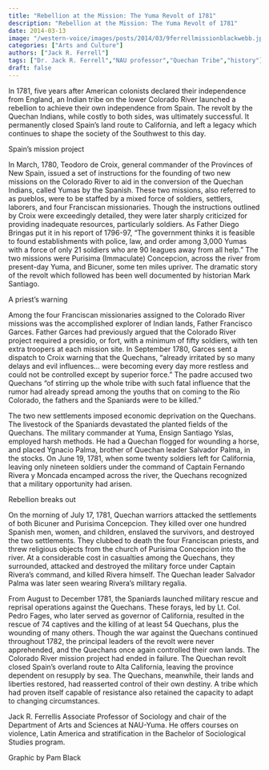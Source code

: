 ```yaml
---
title: "Rebellion at the Mission: The Yuma Revolt of 1781"
description: "Rebellion at the Mission: The Yuma Revolt of 1781"
date: 2014-03-13
image: "/western-voice/images/posts/2014/03/9ferrellmissionblackwebb.jpg"
categories: ["Arts and Culture"]
authors: ["Jack R. Ferrell"]
tags: ["Dr. Jack R. Ferrell","NAU professor","Quechan Tribe","history"]
draft: false
---
```

In 1781, five years after American colonists declared their independence from England, an Indian tribe on the lower Colorado River launched a rebellion to achieve their own independence from Spain. The revolt by the Quechan Indians, while costly to both sides, was ultimately successful. It permanently closed Spain’s land route to California, and left a legacy which continues to shape the society of the Southwest to this day.

Spain’s mission project

In March, 1780, Teodoro de Croix, general commander of the Provinces of New Spain, issued a set of instructions for the founding of two new missions on the Colorado River to aid in the conversion of the Quechan Indians, called Yumas by the Spanish. These two missions, also referred to as pueblos, were to be staffed by a mixed force of soldiers, settlers, laborers, and four Franciscan missionaries. Though the instructions outlined by Croix were exceedingly detailed, they were later sharply criticized for providing inadequate resources, particularly soldiers. As Father Diego Bringas put it in his report of 1796-97, “The government thinks it is feasible to found establishments with police, law, and order among 3,000 Yumas with a force of only 21 soldiers who are 90 leagues away from all help.” The two missions were Purisima (Immaculate) Concepcion, across the river from present-day Yuma, and Bicuner, some ten miles upriver. The dramatic story of the revolt which followed has been well documented by historian Mark Santiago.

A priest’s warning

Among the four Franciscan missionaries assigned to the Colorado River missions was the accomplished explorer of Indian lands, Father Francisco Garces. Father Garces had previously argued that the Colorado River project required a presidio, or fort, with a minimum of fifty soldiers, with ten extra troopers at each mission site. In September 1780, Garces sent a dispatch to Croix warning that the Quechans, “already irritated by so many delays and evil influences… were becoming every day more restless and could not be controlled except by superior force.” The padre accused two Quechans “of stirring up the whole tribe with such fatal influence that the rumor had already spread among the youths that on coming to the Rio Colorado, the fathers and the Spaniards were to be killed.”

The two new settlements imposed economic deprivation on the Quechans. The livestock of the Spaniards devastated the planted fields of the Quechans. The military commander at Yuma, Ensign Santiago Yslas, employed harsh methods. He had a Quechan flogged for wounding a horse, and placed Ygnacio Palma, brother of Quechan leader Salvador Palma, in the stocks. On June 19, 1781, when some twenty soldiers left for California, leaving only nineteen soldiers under the command of Captain Fernando Rivera y Moncada encamped across the river, the Quechans recognized that a military opportunity had arisen.

Rebellion breaks out

On the morning of July 17, 1781, Quechan warriors attacked the settlements of both Bicuner and Purisima Concepcion. They killed over one hundred Spanish men, women, and children, enslaved the survivors, and destroyed the two settlements. They clubbed to death the four Franciscan priests, and threw religious objects from the church of Purisima Concepcion into the river. At a considerable cost in casualties among the Quechans, they surrounded, attacked and destroyed the military force under Captain Rivera’s command, and killed Rivera himself. The Quechan leader Salvador Palma was later seen wearing Rivera’s military regalia.

From August to December 1781, the Spaniards launched military rescue and reprisal operations against the Quechans. These forays, led by Lt. Col. Pedro Fages, who later served as governor of California, resulted in the rescue of 74 captives and the killing of at least 54 Quechans, plus the wounding of many others. Though the war against the Quechans continued throughout 1782, the principal leaders of the revolt were never apprehended, and the Quechans once again controlled their own lands. The Colorado River mission project had ended in failure. The Quechan revolt closed Spain’s overland route to Alta California, leaving the province dependent on resupply by sea. The Quechans, meanwhile, their lands and liberties restored, had reasserted control of their own destiny. A tribe which had proven itself capable of resistance also retained the capacity to adapt to changing circumstances.

Jack R. Ferrellis Associate Professor of Sociology and chair of the Department of Arts and Sciences at NAU-Yuma. He offers courses on violence, Latin America and stratification in the Bachelor of Sociological Studies program.

Graphic by Pam Black